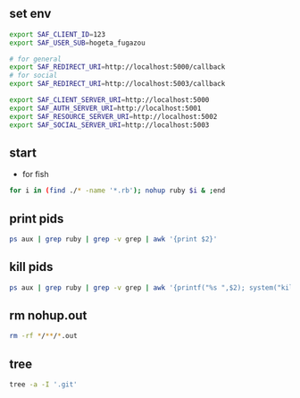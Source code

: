 ## set env

```sh
export SAF_CLIENT_ID=123
export SAF_USER_SUB=hogeta_fugazou

# for general
export SAF_REDIRECT_URI=http://localhost:5000/callback
# for social
export SAF_REDIRECT_URI=http://localhost:5003/callback

export SAF_CLIENT_SERVER_URI=http://localhost:5000
export SAF_AUTH_SERVER_URI=http://localhost:5001
export SAF_RESOURCE_SERVER_URI=http://localhost:5002
export SAF_SOCIAL_SERVER_URI=http://localhost:5003
```

## start

* for fish
```sh
for i in (find ./* -name '*.rb'); nohup ruby $i & ;end
```

## print pids

```sh
ps aux | grep ruby | grep -v grep | awk '{print $2}'
```

## kill pids

```sh
ps aux | grep ruby | grep -v grep | awk '{printf("%s ",$2); system("kill " $2)}'
```

## rm nohup.out

```sh
rm -rf */**/*.out
```

## tree

```sh
tree -a -I '.git'
```
